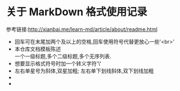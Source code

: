 # 关于 MarkDown 格式使用记录
参考链接:http://xianbai.me/learn-md/article/about/readme.html
* 回车可在末尾加两个及以上的空格,回车使用符号代替更放心一些'\<br>'
* 本仓库文档模板陈述<br>
一个一级标题,多个二级标题,多个无序列表.<br>
* 想要显示格式符号时加一个转义字符'\\'<br>
* 左右单星号为斜体,双星加粗; 左右单下划线斜体,双下划线加粗
*
*
